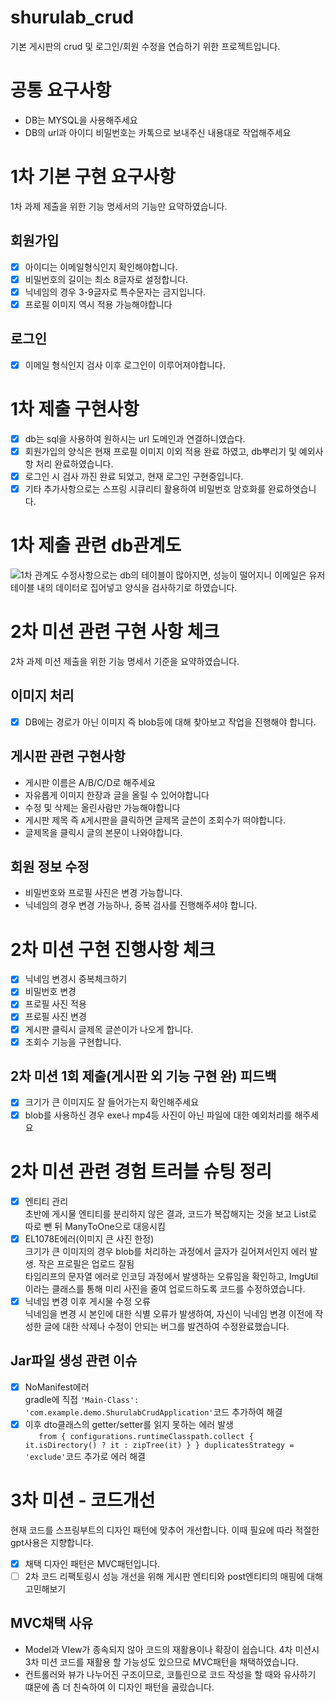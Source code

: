 # shurulab_crud
기본 게시판의 crud 및 로그인/회원 수정을 연습하기 위한 프로젝트입니다.
# 공통 요구사항
- DB는 MYSQL을 사용해주세요<br>
- DB의 url과 아이디 비밀번호는 카톡으로 보내주신 내용대로 작업해주세요
# 1차 기본 구현 요구사항
1차 과제 제출을 위한 기능 명세서의 기능만 요약하였습니다.
## 회원가입
- [X] 아이디는 이메일형식인지 확인해야합니다.<br>
- [X] 비밀번호의 길이는 최소 8글자로 설정합니다.<br>
- [X] 닉네임의 경우 3-9글자로 특수문자는 금지입니다.<br>
- [X] 프로필 이미지 역시 적용 가능해야합니다
## 로그인
- [x] 이메일 형식인지 검사 이후 로그인이 이루어져야합니다.
# 1차 제출 구현사항
- [X] db는 sql을 사용하여 원하시는 url 도메인과 연결하니였습다.
- [X] 회원가입의 양식은 현재 프로필 이미지 이외 적용 완료 하였고, db뿌리기 및 예외사항 처리 완료하였습니다.
- [X] 로그인 시 검사 까진 완료 되었고, 현재 로그인 구현중입니다.
- [x] 기타 추가사항으로는 스프링 시큐리티 활용하여 비밀번호 암호화를 완료하엿습니다.
# 1차 제출 관련 db관계도
![1차 관계도](https://github.com/park-yina/shurulab_crud/assets/111878820/acc55d26-a363-44ae-82b9-9b1e3fe88d08)
수정사항으로는 db의 테이블이 많아지면, 성능이 떨어지니 이메일은 유저 테이블 내의 데이터로 집어넣고 양식을 검사하기로 하였습니다.
# 2차 미션 관련 구현 사항 체크
2차 과제 미션 제출을 위한 기능 명세서 기준을 요약하였습니다.<br>
## 이미지 처리
- [X] DB에는 경로가 아닌 이미지 즉 blob등에 대해 찾아보고 작업을 진행해야 합니다.
## 게시판 관련 구현사항
- 게시판 이름은 A/B/C/D로 해주세요<br>
- 자유롭게 이미지 한장과 글을 올릴 수 있어야합니다<br>
- 수정 및 삭제는 올린사람만 가능해야합니다<br>
- 게시판 제목 즉 `A`게시판을 클릭하면 글제목 글쓴이 조회수가 떠야합니다.<br>
- 글제목을 클릭시 글의 본문이 나와야합니다.
## 회원 정보 수정
- 비밀번호와 프로필 사진은 변경 가능합니다.<br>
- 닉네임의 경우 변경 가능하나, 중복 검사를 진행해주셔야 합니다.
# 2차 미션 구현 진행사항 체크
- [X] 닉네임 변경시 중복체크하기<br>
- [X] 비밀번호 변경<br>
- [X] 프로필 사진 적용<br>
- [X] 프로필 사진 변경
- [x] 게시판 클릭시 글제목 글쓴이가 나오게 합니다. <br>
- [X] 조회수 기능을 구현합니다.
## 2차 미션 1회 제출(게시판 외 기능 구현 완) 피드백
- [X] 크기가 큰 이미지도 잘 들어가는지 확인해주세요<br>
- [x] blob를 사용하신 경우 exe나 mp4등 사진이 아닌 파일에 대한 예외처리를 해주세요<br>
# 2차 미션 관련 경험 트러블 슈팅 정리
- [X] 엔티티 관리<br>
초반에 게시물 엔티티를 분리하지 않은 결과, 코드가 복잡해지는 것을 보고 List로 따로 뺀 뒤 ManyToOne으로 대응시킴<br>
- [X] EL1078E에러(이미지 큰 사진 한정)<br>
크기가 큰 이미지의 경우 blob를 처리하는 과정에서 글자가 길어져서인지 에러 발생. 작은 프로필은 업로드 잘됨<br>
타임리프의 문자열 에러로 인코딩 과정에서 발생하는 오류임을 확인하고, ImgUtil이라는 클래스를 통해 미리 사진을 줄여 업로드하도록 코드를 수정하였습니다.<br>
- [X] 닉네임 변경 이후 게시물 수정 오류<br>
닉네임을 변경 시 본인에 대한 식별 오류가 발생하여, 자신이 닉네임 변경 이전에 작성한 글에 대한 삭제나 수정이 안되는 버그를 발견하여 수정완료했습니다.
## Jar파일 생성 관련 이슈
- [X] NoManifest에러<br>
  gradle에 직접 `'Main-Class': 'com.example.demo.ShurulabCrudApplication'`코드 추가하여 해결<br>
- [x] 이후 dto클래스의 getter/setter를 읽지 못하는 에러 발생<br>
`	from {
		configurations.runtimeClasspath.collect { it.isDirectory() ? it : zipTree(it) }
	}
	duplicatesStrategy = 'exclude'`코드 추가로 에러 해결

# 3차 미션 - 코드개선
현재 코드를 스프링부트의 디자인 패턴에 맞추어 개선합니다. 이때 필요에 따라 적절한 gpt사용은 지향합니다.
- [x] 채택 디자인 패턴은 MVC패턴입니다.<br>
- [ ] 2차 코드 리팩토링시 성능 개선을 위해 게시판 엔티티와 post엔티티의 매핑에 대해 고민해보기
## MVC채택 사유
- Model과 VIew가 종속되지 않아 코드의 재활용이나 확장이 쉽습니다. 4차 미션시 3차 미션 코드를 재활용 할 가능성도 있으므로 MVC패턴을 채택하였습니다.<br>
- 컨트롤러와 뷰가 나누어진 구조이므로, 코틀린으로 코드 작성을 할 때와 유사하기 떄문에 좀 더 친숙하여 이 디자인 패턴을 골랐습니다.
  
